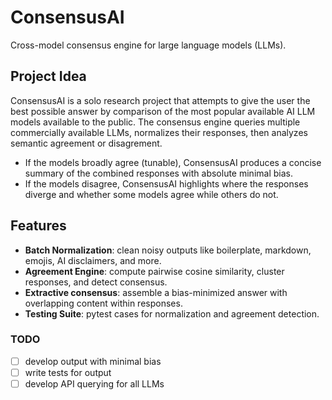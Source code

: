# ConsensusAI
Cross-model consensus engine for large language models (LLMs).
## Project Idea
ConsensusAI is a solo research project that attempts to give the user the best possible answer by comparison of the most popular available AI LLM models available to the public.
The consensus engine queries multiple commercially available LLMs, normalizes their responses, then analyzes semantic agreement or disagrement.
- If the models broadly agree (tunable), ConsensusAI produces a concise summary of the combined responses with absolute minimal bias.
- If the models disagree, ConsensusAI highlights where the responses diverge and whether some models agree while others do not.
## Features
- **Batch Normalization**: clean noisy outputs like boilerplate, markdown, emojis, AI disclaimers, and more.
- **Agreement Engine**: compute pairwise cosine similarity, cluster responses, and detect consensus.
- **Extractive consensus**: assemble a bias-minimized answer with overlapping content within responses.
- **Testing Suite**: pytest cases for normalization and agreement detection.
### TODO
- [ ] develop output with minimal bias
- [ ] write tests for output
- [ ] develop API querying for all LLMs
